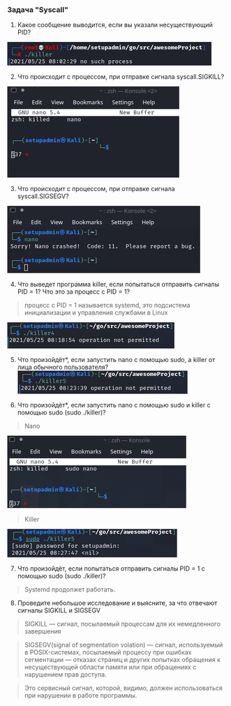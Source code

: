 ### Задача "Syscall"

1. Какое сообщение выводится, если вы указали несуществующий PID?

![](pic/01.png)

2. Что происходит с процессом, при отправке сигнала syscall.SIGKILL?

![](pic/02.png)

3. Что происходит с процессом, при отправке сигнала syscall.SIGSEGV?

![](pic/03.png)

4. Что выведет программа killer, если попытаться отправить сигналы PID = 1? Что это за процесс с PID = 1?
> процесс с PID = 1 называется systemd, это подсистема инициализации и управления службами в Linux

![](pic/04.png)

5. Что произойдёт*, если запустить nano с помощью sudo, а killer от лица обычного пользователя?
![](pic/05.png)

6. Что произойдёт*, если запустить nano с помощью sudo и killer с помощью sudo (sudo ./killer)?
> Nano

![](pic/06.png)

> Killer

![](pic/062.png)

7. Что произойдёт, если попытаться отправить сигналы PID = 1 с помощью sudo (sudo ./killer)?

> Systemd продолжет работать.

8. Проведите небольшое исследование и выясните, за что отвечают сигналы SIGKILL и SIGSEGV

> SIGKILL — сигнал, посылаемый процессам для их немедленного завершения

> SIGSEGV(signal of segmentation volation) — сигнал, используемый в POSIX-системах, посылаемый процессу при ошибках сегментации — отказах страниц и других попытках обращения к несуществующей области памяти или при обращениях с нарушением прав доступа.

> Это сервисный сигнал, которой, видимо, должен использоваться при нарушении в работе программы.
















